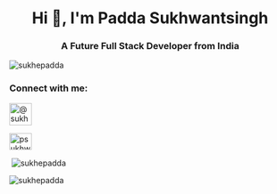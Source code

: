 <h1 align="center">Hi 👋, I'm Padda Sukhwantsingh</h1>
<h3 align="center">A Future Full Stack Developer from India</h3>

<p align="left"> <img src="https://komarev.com/ghpvc/?username=sukhepadda&label=Profile%20views&color=0e75b6&style=flat" alt="sukhepadda" /> </p>

<h3 align="left">Connect with me:</h3>
<p align="left">
<a href="https://codepen.io/sukhepadda" target="blank"><img align="center" src="https://img.icons8.com/ios/512/codepen.png" alt="@sukhepadda" height="40" width="40" /></a>
</p>
<p align="left">
<a href="https://twitter.com/psukhwantsingh" target="blank"><img align="center" src="https://icons8.com/icon/xWVjuc9hryql/twitter" alt="psukhwantsingh" height="30" width="40" /></a>
</p>


<p>&nbsp;<img align="center" src="https://github-readme-stats.vercel.app/api?username=sukhepadda&show_icons=true&locale=en" alt="sukhepadda" /></p>

<p><img align="center" src="https://github-readme-streak-stats.herokuapp.com/?user=sukhepadda&" alt="sukhepadda" /></p>


